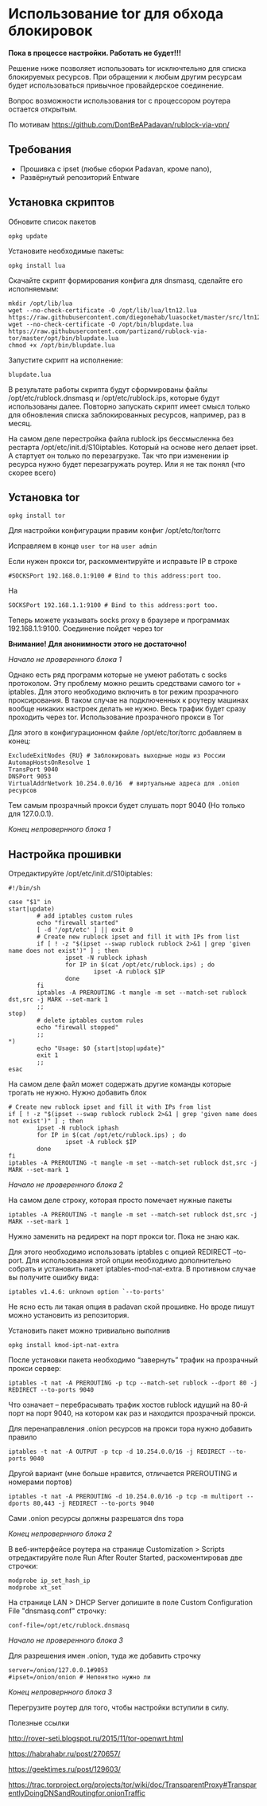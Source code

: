 Использование tor для обхода блокировок
=======================================

**Пока в процессе настройки. Работать не будет!!!**

Решение ниже позволяет использовать tor исключтельно для списка блокируемых ресурсов. При обращении к любым другим ресурсам будет использоваться привычное провайдерское соединение.

Вопрос возможности использования tor с процессором роутера остается открытым.

По мотивам https://github.com/DontBeAPadavan/rublock-via-vpn/

Требования
----------

* Прошивка с ipset (любые сборки Padavan, кроме nano),
* Развёрнутый репозиторий Entware

Установка скриптов
------------------

Обновите список пакетов

    opkg update

Установите необходимые пакеты:

    opkg install lua

Скачайте скрипт формирования конфига для dnsmasq, сделайте его исполняемым:

    mkdir /opt/lib/lua
    wget --no-check-certificate -O /opt/lib/lua/ltn12.lua https://raw.githubusercontent.com/diegonehab/luasocket/master/src/ltn12.lua
    wget --no-check-certificate -O /opt/bin/blupdate.lua https://raw.githubusercontent.com/partizand/rublock-via-tor/master/opt/bin/blupdate.lua
    chmod +x /opt/bin/blupdate.lua

Запустите скрипт на исполнение:

    blupdate.lua

В результате работы скрипта будут сформированы файлы /opt/etc/rublock.dnsmasq и /opt/etc/rublock.ips, которые будут использованы далее. Повторно запускать скрипт имеет смысл только для обновления списка заблокированных ресурсов, например, раз в месяц.

На самом деле перестройка файла rublock.ips бессмысленна без рестарта /opt/etc/init.d/S10iptables. Который на основе него делает ipset. А стартует он только по перезагрузке. Так что при изменении ip ресурса нужно будет перезагружать роутер. Или я не так понял (что скорее всего)

Установка tor
-------------

    opkg install tor
	
Для настройки конфигурации правим конфиг /opt/etc/tor/torrc

Исправляем в конце `user tor` на `user admin`

Если нужен прокси tor, раскомментируйте и исправьте IP в строке
    
	#SOCKSPort 192.168.0.1:9100 # Bind to this address:port too.

На

    SOCKSPort 192.168.1.1:9100 # Bind to this address:port too.
	
Теперь можете указывать socks proxy в браузере и программах 192.168.1.1:9100. Соединение пойдет через tor

**Внимание! Для анонимности этого не достаточно!**

*Начало не проверенного блока 1*

Однако есть ряд программ которые не умеют работать с socks протоколом. Эту проблему можно решить средствами самого tor + iptables. Для этого необходимо включить в tor режим прозрачного проксирования. В таком случае на подключенных к роутеру машинах вообще никаких настроек делать не нужно. Весь трафик будет сразу проходить через tor.
Использование прозрачного прокси в Tor

Для этого в конфигурационном файле /opt/etc/tor/torrc добавляем в конец:

	ExcludeExitNodes {RU} # Заблокировать выходные ноды из России
	AutomapHostsOnResolve 1
	TransPort 9040
	DNSPort 9053
	VirtualAddrNetwork 10.254.0.0/16  # виртуальные адреса для .onion ресурсов

Тем самым прозрачный прокси будет слушать порт 9040 (Но только для 127.0.0.1).

*Конец непровернного блока 1*

Настройка прошивки
------------------

Отредактируйте /opt/etc/init.d/S10iptables:

	#!/bin/sh

	case "$1" in
	start|update)
			# add iptables custom rules
			echo "firewall started"
			[ -d '/opt/etc' ] || exit 0
			# Create new rublock ipset and fill it with IPs from list
			if [ ! -z "$(ipset --swap rublock rublock 2>&1 | grep 'given name does not exist')" ] ; then
					ipset -N rublock iphash
					for IP in $(cat /opt/etc/rublock.ips) ; do
							ipset -A rublock $IP
					done
			fi
			iptables -A PREROUTING -t mangle -m set --match-set rublock dst,src -j MARK --set-mark 1
			;;
	stop)
			# delete iptables custom rules
			echo "firewall stopped"
			;;
	*)
			echo "Usage: $0 {start|stop|update}"
			exit 1
			;;
	esac

На самом деле файл может содержать другие команды которые трогать не нужно. Нужно добавить блок

	# Create new rublock ipset and fill it with IPs from list
	if [ ! -z "$(ipset --swap rublock rublock 2>&1 | grep 'given name does not exist')" ] ; then
			ipset -N rublock iphash
			for IP in $(cat /opt/etc/rublock.ips) ; do
					ipset -A rublock $IP
			done
	fi
	iptables -A PREROUTING -t mangle -m set --match-set rublock dst,src -j MARK --set-mark 1

*Начало не проверенного блока 2*	
	
На самом деле строку, которая просто помечает нужные пакеты
    
	iptables -A PREROUTING -t mangle -m set --match-set rublock dst,src -j MARK --set-mark 1

Нужно заменить на редирект на порт прокси tor. Пока не знаю как.

Для этого необходимо использовать iptables с опцией REDIRECT –to-port. Для использования этой опции необходимо дополнительно собрать и установить пакет iptables-mod-nat-extra. В противном случае вы получите ошибку вида:

    iptables v1.4.6: unknown option `--to-ports'
	
Не ясно есть ли такая опция в padavan ской прошивке. Но вроде пишут можно установить из репозитория.

Установить пакет можно тривиально выполнив

    opkg install kmod-ipt-nat-extra
	
После установки пакета необходимо “завернуть” трафик на прозрачный прокси сервер:

	iptables -t nat -A PREROUTING -p tcp --match-set rublock --dport 80 -j REDIRECT --to-ports 9040

Что означает – перебрасывать трафик хостов rublock идущий на 80-й порт на порт 9040, на котором как раз и находится прозрачный прокси.

Для перенаправления .onion ресурсов на прокси тора нужно добавить правило

	iptables -t nat -A OUTPUT -p tcp -d 10.254.0.0/16 -j REDIRECT --to-ports 9040
	
Другой вариант (мне больше нравится, отличается PREROUTING и номерами портов)
	
	iptables -t nat -A PREROUTING -d 10.254.0.0/16 -p tcp -m multiport --dports 80,443 -j REDIRECT --to-ports 9040
	
Сами .onion ресурсы должны разрешатся dns тора


*Конец непровернного блока 2*

В веб-интерфейсе роутера на странице Customization > Scripts отредактируйте поле Run After Router Started, раскоментировав две строчки:

    modprobe ip_set_hash_ip
    modprobe xt_set

На странице LAN > DHCP Server допишите в поле Custom Configuration File "dnsmasq.conf" строчку:

	conf-file=/opt/etc/rublock.dnsmasq

*Начало не проверенного блока 3*
	
Для разрешения имен .onion, туда же добавить строчку

	server=/onion/127.0.0.1#9053
	#ipset=/onion/onion # Непонятно нужно ли

*Конец непровернного блока 3*


Перегрузите роутер для того, чтобы настройки вступили в силу.

Полезные ссылки

http://rover-seti.blogspot.ru/2015/11/tor-openwrt.html

https://habrahabr.ru/post/270657/

https://geektimes.ru/post/129603/

https://trac.torproject.org/projects/tor/wiki/doc/TransparentProxy#TransparentlyDoingDNSandRoutingfor.onionTraffic








